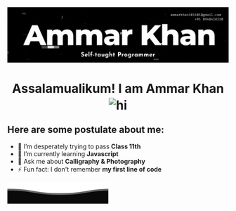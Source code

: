 <!-- ![banner](img/banner.PNG) -->
<img src='img/glitch.gif'>


<h1 align="center">Assalamualikum! I am Ammar Khan <img style='position:relative; top:4px;' src="https://user-images.githubusercontent.com/1303154/88677602-1635ba80-d120-11ea-84d8-d263ba5fc3c0.gif" width="24px" alt="hi">
</h1>


## Here are some postulate about me:
- 🔭 I’m desperately trying to pass **Class 11th**
- 🌱 I’m currently learning **Javascript**
- 💬 Ask me about **Calligraphy & Photography**
- ⚡ Fun fact: I don't remember **my first line of code**



<img src='img/bottom.svg'>